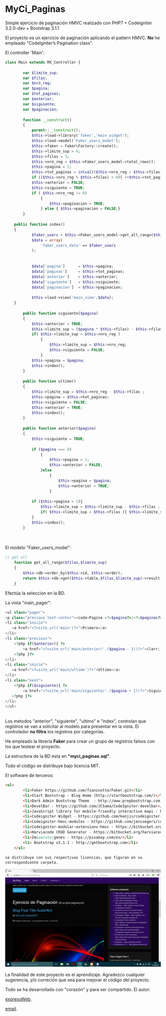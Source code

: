 # MyCi_Paginas
Simple ejercicio de paginación HMVC realizado con PHP7 + Codeigniter 3.2.0-dev + Bootstrap 3.1.1

El proyecto es un ejercicio de paginación aplicando el pattern HMVC. **No** he empleado "CodeIgniter’s Pagination class".

El controller 'Main':
```php
class Main extends MX_Controller {
    
        var $limite_sup;        
        var $filas;
        var $nro_reg;
        var $pagina;
        var $tot_paginas;
        var $anterior;
        var $siguiente;
        var $paginacion;
        
        function __construct()
        {
            parent::__construct(); 
            $this->load->library('faker','main_widget');
            $this->load->model('Faker_users_model');
            $this->faker = Faker\Factory::create();                       
            $this->limite_sup = 0;            
            $this->filas = 3;            
            $this->nro_reg = $this->Faker_users_model->total_rows();
            $this->pagina = 1;            
            $this->tot_paginas = intval(($this->nro_reg / $this->filas));
            if (($this->nro_reg % $this->filas) > 0){ ++$this->tot_paginas ;}
            $this->anterior = FALSE;
            $this->siguiente = TRUE;
            if ( $this->nro_reg != 0)
                {
                    $this->paginacion = TRUE;
                } else { $this->paginacion = FALSE;}
        }
	
	public function index()
	{     
            $faker_users = $this->Faker_users_model->get_all_rango($this->filas,$this->limite_sup);
            $data = array(
                'faker_users_data' => $faker_users
            );            
            
            
            $data['pagina']      = $this->pagina;
            $data['paginas']     = $this->tot_paginas;
            $data['anterior']    = $this->anterior;
            $data['siguiente']   = $this->siguiente;
            $data['paginacion']  = $this->paginacion;
            
            $this->load->view('main_view',$data);                       
	}
                                                                
        public function siguiente($pagina)
        {    
            $this->anterior = TRUE;
            $this->limite_sup = ($pagina * $this->filas) - $this->filas;
            if( $this->limite_sup > $this->nro_reg )
                {
                    $this->limite_sup = $this->nro_reg;
                    $this->siguiente = FALSE;
                }
            $this->pagina = $pagina;
            $this->index();            
        }
        
        public function ultimo()
        {
            $this->limite_sup = $this->nro_reg - $this->filas ;
            $this->pagina = $this->tot_paginas;
            $this->siguiente = FALSE;
            $this->anterior = TRUE;
            $this->index();           
        }
        
        public function anterior($pagina)
        {     
            $this->siguiente = TRUE;
            
            if ($pagina === 0)
                {
                    $this->pagina = 1;
                    $this->anterior = FALSE;
                }else 
                    {
                        $this->pagina = $pagina;
                        $this->anterior = TRUE;
                    }
                
            if ($this->pagina > 1){
                $this->limite_sup = $this->limite_sup - $this->filas ;
                if( $this->limite_sup < $this->filas ){ $this->limite_sup = $this->filas;}                              
            }            
            $this->index();
        }
        
        
```
El modelo "Faker_users_model":
```php
// get all
    function get_all_rango($filas,$limite_sup)
    {
        $this->db->order_by($this->id, $this->order);
        return $this->db->get($this->table,$filas,$limite_sup)->result();
    }
```
Efectúa la seleccion en la BD.

La vista "main_pager":
```php
<ul class="pager">
<p class="previous text-center"><code>Pagina <?=$pagina?>/<?=$paginas?></code></p>
<li class="inicio">
   <a href="<?=site_url('main')?>">Primero</a>
</li>
<li class="previous">
    <?php if($anterior){ ?>
        <a href="<?=site_url('main/anterior/'.($pagina - 1))?>">&larr; Anterior</a>
    <?php }?>
</li>
<li class="inicio">
   <a href="<?=site_url('main/ultimo')?>">Ultimo</a>
</li>
<li class="next">
    <?php if($siguiente){ ?>
        <a href="<?=site_url('main/siguiente/'.($pagina + 1))?>">Siguiente &rarr;</a>
   <?php }?>
</li>
</ul> 
              
```


Los metodos "anterior", "siguiente", "ultimo" e "index", controlan que registros  se van a solicitar al modelo para presentar en la vista. El controlador **no filtra** los registros por categorías.

He empleado la librería **Faker** para crear un grupo de registros falsos con los que testear el proyecto.

La estructura de la BD esta en **"myci_paginas.sql"**.

Todo el código se distribuye bajo licencia MIT.

El software de terceros:
```html
<ul>
        <li>Faker https://github.com/fzaninotto/Faker.git</li>
        <li>Start Bootstrap - Blog Home (http://startbootstrap.com/)</li>
        <li>Dark Admin Bootstrap Theme  - http://www.prepbootstrap.com </li>
        <li>DevelBar - https://github.com/JCSama/CodeIgniter-develbar</li>
        <li>JavaScript library for mobile-friendly interactive maps - http://leafletjs.com</li>
        <li>Codeigniter Widget - https://github.com/kenjis/codeigniter-widgets.git</li>
        <li>Codeigniter-hmvc-modules - https://github.com/jenssegers/codeigniter-hmvc-modules.git</li>
        <li>Codeigniter-modular-extensions-hmvc - https://bitbucket.org/wiredesignz/codeigniter-modular-extensions-hmvc</li>
        <li>Harviacode CRUD Generator - https://bitbucket.org/harviacode/codeigniter-crud-generator</li>
        <li>Im&aacute;genes - https://pixabay.com/es/</li>
        <li> Bootstrap v3.1.1 - http://getbootstrap.com</li>
    </ul>
```

 
  
    se distribuye con sus respectivas licencias, que figuran en su correspondiente carpeta.

![Pantalla_01.jpg](https://github.com/BlayMo/MyCi_Paginas/blob/master/Pantalla_01.jpg "")

La finalidad de este proyecto es el aprendizaje. Agradezco cualquier sugerencia, y/o correción que sea para mejorar el código del proyecto.

Todo se ha desarrollado con "corazón" y para ser compartido.
El autor:

[expresoWeb](https://expresoweb.joomla.com "").

[email](expresoweb2015@gmail.com "").
